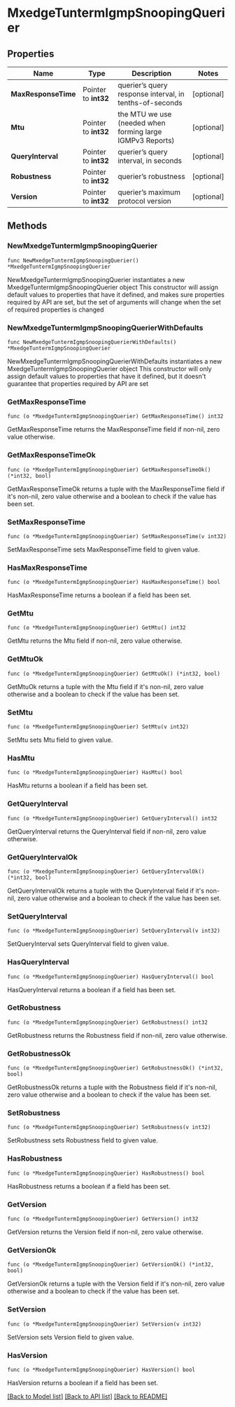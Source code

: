 # MxedgeTuntermIgmpSnoopingQuerier

## Properties

Name | Type | Description | Notes
------------ | ------------- | ------------- | -------------
**MaxResponseTime** | Pointer to **int32** | querier’s query response interval, in tenths-of-seconds | [optional] 
**Mtu** | Pointer to **int32** | the MTU we use (needed when forming large IGMPv3 Reports) | [optional] 
**QueryInterval** | Pointer to **int32** | querier’s query interval, in seconds | [optional] 
**Robustness** | Pointer to **int32** | querier’s robustness | [optional] 
**Version** | Pointer to **int32** | querier’s maximum protocol version | [optional] 

## Methods

### NewMxedgeTuntermIgmpSnoopingQuerier

`func NewMxedgeTuntermIgmpSnoopingQuerier() *MxedgeTuntermIgmpSnoopingQuerier`

NewMxedgeTuntermIgmpSnoopingQuerier instantiates a new MxedgeTuntermIgmpSnoopingQuerier object
This constructor will assign default values to properties that have it defined,
and makes sure properties required by API are set, but the set of arguments
will change when the set of required properties is changed

### NewMxedgeTuntermIgmpSnoopingQuerierWithDefaults

`func NewMxedgeTuntermIgmpSnoopingQuerierWithDefaults() *MxedgeTuntermIgmpSnoopingQuerier`

NewMxedgeTuntermIgmpSnoopingQuerierWithDefaults instantiates a new MxedgeTuntermIgmpSnoopingQuerier object
This constructor will only assign default values to properties that have it defined,
but it doesn't guarantee that properties required by API are set

### GetMaxResponseTime

`func (o *MxedgeTuntermIgmpSnoopingQuerier) GetMaxResponseTime() int32`

GetMaxResponseTime returns the MaxResponseTime field if non-nil, zero value otherwise.

### GetMaxResponseTimeOk

`func (o *MxedgeTuntermIgmpSnoopingQuerier) GetMaxResponseTimeOk() (*int32, bool)`

GetMaxResponseTimeOk returns a tuple with the MaxResponseTime field if it's non-nil, zero value otherwise
and a boolean to check if the value has been set.

### SetMaxResponseTime

`func (o *MxedgeTuntermIgmpSnoopingQuerier) SetMaxResponseTime(v int32)`

SetMaxResponseTime sets MaxResponseTime field to given value.

### HasMaxResponseTime

`func (o *MxedgeTuntermIgmpSnoopingQuerier) HasMaxResponseTime() bool`

HasMaxResponseTime returns a boolean if a field has been set.

### GetMtu

`func (o *MxedgeTuntermIgmpSnoopingQuerier) GetMtu() int32`

GetMtu returns the Mtu field if non-nil, zero value otherwise.

### GetMtuOk

`func (o *MxedgeTuntermIgmpSnoopingQuerier) GetMtuOk() (*int32, bool)`

GetMtuOk returns a tuple with the Mtu field if it's non-nil, zero value otherwise
and a boolean to check if the value has been set.

### SetMtu

`func (o *MxedgeTuntermIgmpSnoopingQuerier) SetMtu(v int32)`

SetMtu sets Mtu field to given value.

### HasMtu

`func (o *MxedgeTuntermIgmpSnoopingQuerier) HasMtu() bool`

HasMtu returns a boolean if a field has been set.

### GetQueryInterval

`func (o *MxedgeTuntermIgmpSnoopingQuerier) GetQueryInterval() int32`

GetQueryInterval returns the QueryInterval field if non-nil, zero value otherwise.

### GetQueryIntervalOk

`func (o *MxedgeTuntermIgmpSnoopingQuerier) GetQueryIntervalOk() (*int32, bool)`

GetQueryIntervalOk returns a tuple with the QueryInterval field if it's non-nil, zero value otherwise
and a boolean to check if the value has been set.

### SetQueryInterval

`func (o *MxedgeTuntermIgmpSnoopingQuerier) SetQueryInterval(v int32)`

SetQueryInterval sets QueryInterval field to given value.

### HasQueryInterval

`func (o *MxedgeTuntermIgmpSnoopingQuerier) HasQueryInterval() bool`

HasQueryInterval returns a boolean if a field has been set.

### GetRobustness

`func (o *MxedgeTuntermIgmpSnoopingQuerier) GetRobustness() int32`

GetRobustness returns the Robustness field if non-nil, zero value otherwise.

### GetRobustnessOk

`func (o *MxedgeTuntermIgmpSnoopingQuerier) GetRobustnessOk() (*int32, bool)`

GetRobustnessOk returns a tuple with the Robustness field if it's non-nil, zero value otherwise
and a boolean to check if the value has been set.

### SetRobustness

`func (o *MxedgeTuntermIgmpSnoopingQuerier) SetRobustness(v int32)`

SetRobustness sets Robustness field to given value.

### HasRobustness

`func (o *MxedgeTuntermIgmpSnoopingQuerier) HasRobustness() bool`

HasRobustness returns a boolean if a field has been set.

### GetVersion

`func (o *MxedgeTuntermIgmpSnoopingQuerier) GetVersion() int32`

GetVersion returns the Version field if non-nil, zero value otherwise.

### GetVersionOk

`func (o *MxedgeTuntermIgmpSnoopingQuerier) GetVersionOk() (*int32, bool)`

GetVersionOk returns a tuple with the Version field if it's non-nil, zero value otherwise
and a boolean to check if the value has been set.

### SetVersion

`func (o *MxedgeTuntermIgmpSnoopingQuerier) SetVersion(v int32)`

SetVersion sets Version field to given value.

### HasVersion

`func (o *MxedgeTuntermIgmpSnoopingQuerier) HasVersion() bool`

HasVersion returns a boolean if a field has been set.


[[Back to Model list]](../README.md#documentation-for-models) [[Back to API list]](../README.md#documentation-for-api-endpoints) [[Back to README]](../README.md)



